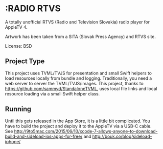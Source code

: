 # :RADIO RTVS

A totally unofficial RTVS (Radio and Television Slovakia) radio player for AppleTV 4.

Artwork has been taken from a SITA (Slovak Press Agency) and RTVS site.

License: BSD

## Project Type
This project uses TVML/TVJS for presentation and small Swift helpers to load resources locally from bundle and logging.
Traditionally, you need a web server to server the TVML/TVJS/images. This project, thanks to https://github.com/sammyd/StandaloneTVML, uses local file links and local resource loading via a small Swift helper class.

## Running
Until this gets released in the App Store, it is a little bit complicated.
You have to build the project and deploy it to the AppleTV via a USB-C cable.
See http://9to5mac.com/2015/06/10/xcode-7-allows-anyone-to-download-build-and-sideload-ios-apps-for-free/ and http://bouk.co/blog/sideload-iphone/

